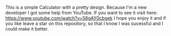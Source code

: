 This is a simple Calculator with a pretty design.
Because I'm a new developer I got some help from YouTube.
If you want to see it visit here: https://www.youtube.com/watch?v=58gAY0cbgek
I hope you enjoy it and if you like leave a star on this repository,
so that I know I was sucessful and I could make it better.
